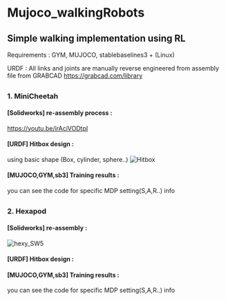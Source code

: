 # Mujoco_walkingRobots

## Simple walking implementation using RL

Requirements : GYM, MUJOCO, stablebaselines3 + (Linux)

URDF : All links and joints are manually reverse engineered from assembly file from GRABCAD
https://grabcad.com/library

## 
### 1. MiniCheetah

#### [Solidworks] re-assembly process :
https://youtu.be/irAciVODtpI


#### [URDF] Hitbox design :
 using basic shape (Box, cylinder, sphere..)
![Hitbox](https://user-images.githubusercontent.com/74540268/169758719-4ecca46f-24fb-4cca-b3a1-0682afbeb4c0.PNG)


#### [MUJOCO,GYM,sb3] Training results :
you can see the code for specific MDP setting(S,A,R..) info

 
## 


### 2. Hexapod

#### [Solidworks] re-assembly : 
![hexy_SW5](https://user-images.githubusercontent.com/74540268/169771628-68467884-ec69-4360-9d6f-18734fe37e66.PNG)



#### [URDF] Hitbox design : 



#### [MUJOCO,GYM,sb3] Training results : 
you can see the code for specific MDP setting(S,A,R..) info

